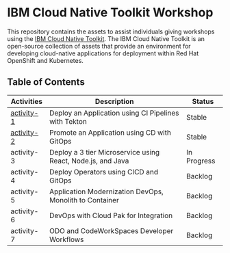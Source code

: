 # IBM Cloud Native Toolkit Workshop

This repository contains the assets to assist individuals giving workshops using the [IBM Cloud Native Toolkit](https://cloudnativetoolkit.dev/). The IBM Cloud Native Toolkit is an open-source collection of assets that provide an environment for developing cloud-native applications for deployment within Red Hat OpenShift and Kubernetes.

## Table of Contents

| Activities                   | Description                                                    | Status        |
| ---------------------------- | -------------------------------------------------------------- | ------------- |
| [activity-1](./activity-1/)  | Deploy an Application using CI Pipelines with Tekton           | Stable        |
| [activity-2](./activity-2/)  | Promote an Application using CD with GitOps                    | Stable        |
| activity-3                   | Deploy a 3 tier Microservice using React, Node.js, and Java    | In Progress   |
| activity-4                   | Deploy Operators using CICD and GitOps                         | Backlog       |
| activity-5                   | Application Modernization DevOps, Monolith to Container        | Backlog       |
| activity-6                   | DevOps with Cloud Pak for Integration                          | Backlog       |
| activity-7                   | ODO and CodeWorkSpaces Developer Workflows                     | Backlog       |
